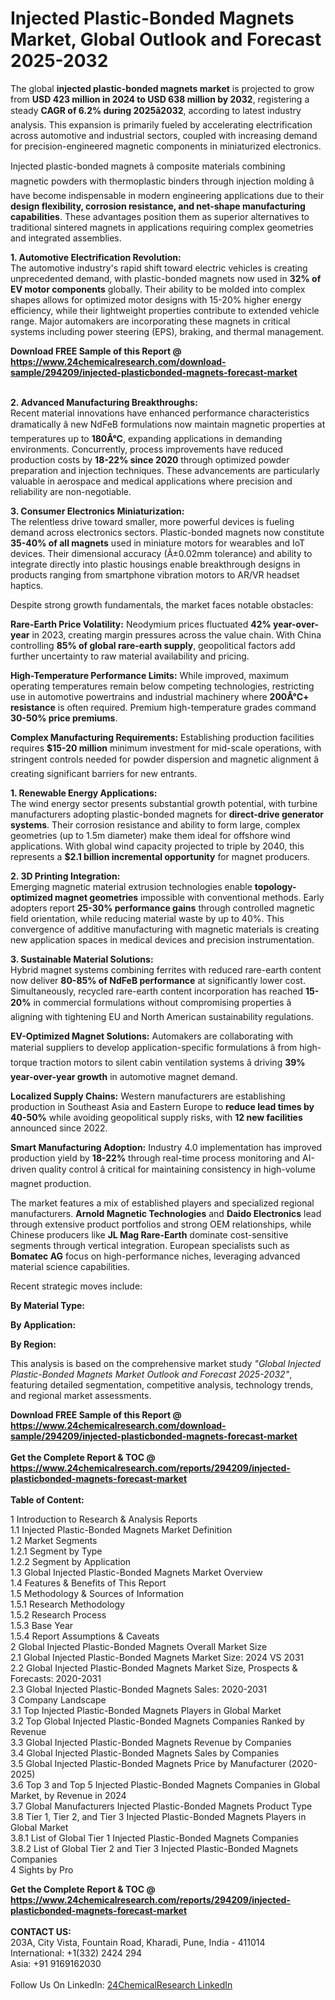 <h1>Injected Plastic-Bonded Magnets Market, Global Outlook and Forecast 2025-2032</h1><p>The global <strong>injected plastic-bonded magnets market</strong> is projected to grow from <strong>USD 423 million in 2024 to USD 638 million by 2032</strong>, registering a steady <strong>CAGR of 6.2% during 2025â2032</strong>, according to latest industry analysis. This expansion is primarily fueled by accelerating electrification across automotive and industrial sectors, coupled with increasing demand for precision-engineered magnetic components in miniaturized electronics.</p><p>Injected plastic-bonded magnets â composite materials combining magnetic powders with thermoplastic binders through injection molding â have become indispensable in modern engineering applications due to their <strong>design flexibility, corrosion resistance, and net-shape manufacturing capabilities</strong>. These advantages position them as superior alternatives to traditional sintered magnets in applications requiring complex geometries and integrated assemblies.</p><p><strong>1. Automotive Electrification Revolution:</strong><br>
The automotive industry's rapid shift toward electric vehicles is creating unprecedented demand, with plastic-bonded magnets now used in <strong>32% of EV motor components</strong> globally. Their ability to be molded into complex shapes allows for optimized motor designs with 15-20% higher energy efficiency, while their lightweight properties contribute to extended vehicle range. Major automakers are incorporating these magnets in critical systems including power steering (EPS), braking, and thermal management.</p><div><b>Download FREE Sample of this Report @ 
            <a href="https://www.24chemicalresearch.com/download-sample/294209/injected-plasticbonded-magnets-forecast-market">
            https://www.24chemicalresearch.com/download-sample/294209/injected-plasticbonded-magnets-forecast-market</a></b></div><br><p><strong>2. Advanced Manufacturing Breakthroughs:</strong><br>
Recent material innovations have enhanced performance characteristics dramatically â new NdFeB formulations now maintain magnetic properties at temperatures up to <strong>180Â°C</strong>, expanding applications in demanding environments. Concurrently, process improvements have reduced production costs by <strong>18-22% since 2020</strong> through optimized powder preparation and injection techniques. These advancements are particularly valuable in aerospace and medical applications where precision and reliability are non-negotiable.</p><p><strong>3. Consumer Electronics Miniaturization:</strong><br>
The relentless drive toward smaller, more powerful devices is fueling demand across electronics sectors. Plastic-bonded magnets now constitute <strong>35-40% of all magnets</strong> used in miniature motors for wearables and IoT devices. Their dimensional accuracy (Â±0.02mm tolerance) and ability to integrate directly into plastic housings enable breakthrough designs in products ranging from smartphone vibration motors to AR/VR headset haptics.</p><p>Despite strong growth fundamentals, the market faces notable obstacles:</p><p><strong>Rare-Earth Price Volatility:</strong> Neodymium prices fluctuated <strong>42% year-over-year</strong> in 2023, creating margin pressures across the value chain. With China controlling <strong>85% of global rare-earth supply</strong>, geopolitical factors add further uncertainty to raw material availability and pricing.</p><p><strong>High-Temperature Performance Limits:</strong> While improved, maximum operating temperatures remain below competing technologies, restricting use in automotive powertrains and industrial machinery where <strong>200Â°C+ resistance</strong> is often required. Premium high-temperature grades command <strong>30-50% price premiums</strong>.</p><p><strong>Complex Manufacturing Requirements:</strong> Establishing production facilities requires <strong>$15-20 million</strong> minimum investment for mid-scale operations, with stringent controls needed for powder dispersion and magnetic alignment â creating significant barriers for new entrants.</p><p><strong>1. Renewable Energy Applications:</strong><br>
The wind energy sector presents substantial growth potential, with turbine manufacturers adopting plastic-bonded magnets for <strong>direct-drive generator systems</strong>. Their corrosion resistance and ability to form large, complex geometries (up to 1.5m diameter) make them ideal for offshore wind applications. With global wind capacity projected to triple by 2040, this represents a <strong>$2.1 billion incremental opportunity</strong> for magnet producers.</p><p><strong>2. 3D Printing Integration:</strong><br>
Emerging magnetic material extrusion technologies enable <strong>topology-optimized magnet geometries</strong> impossible with conventional methods. Early adopters report <strong>25-30% performance gains</strong> through controlled magnetic field orientation, while reducing material waste by up to 40%. This convergence of additive manufacturing with magnetic materials is creating new application spaces in medical devices and precision instrumentation.</p><p><strong>3. Sustainable Material Solutions:</strong><br>
Hybrid magnet systems combining ferrites with reduced rare-earth content now deliver <strong>80-85% of NdFeB performance</strong> at significantly lower cost. Simultaneously, recycled rare-earth content incorporation has reached <strong>15-20%</strong> in commercial formulations without compromising properties â aligning with tightening EU and North American sustainability regulations.</p><p><strong>EV-Optimized Magnet Solutions:</strong> Automakers are collaborating with material suppliers to develop application-specific formulations â from high-torque traction motors to silent cabin ventilation systems â driving <strong>39% year-over-year growth</strong> in automotive magnet demand.</p><p><strong>Localized Supply Chains:</strong> Western manufacturers are establishing production in Southeast Asia and Eastern Europe to <strong>reduce lead times by 40-50%</strong> while avoiding geopolitical supply risks, with <strong>12 new facilities</strong> announced since 2022.</p><p><strong>Smart Manufacturing Adoption:</strong> Industry 4.0 implementation has improved production yield by <strong>18-22%</strong> through real-time process monitoring and AI-driven quality control â critical for maintaining consistency in high-volume magnet production.</p><p>The market features a mix of established players and specialized regional manufacturers. <strong>Arnold Magnetic Technologies</strong> and <strong>Daido Electronics</strong> lead through extensive product portfolios and strong OEM relationships, while Chinese producers like <strong>JL Mag Rare-Earth</strong> dominate cost-sensitive segments through vertical integration. European specialists such as <strong>Bomatec AG</strong> focus on high-performance niches, leveraging advanced material science capabilities.</p><p>Recent strategic moves include:</p><p><strong>By Material Type:</strong></p><p><strong>By Application:</strong></p><p><strong>By Region:</strong></p><p>This analysis is based on the comprehensive market study <em>"Global Injected Plastic-Bonded Magnets Market Outlook and Forecast 2025-2032"</em>, featuring detailed segmentation, competitive analysis, technology trends, and regional market assessments.</p><div><b>Download FREE Sample of this Report @ 
            <a href="https://www.24chemicalresearch.com/download-sample/294209/injected-plasticbonded-magnets-forecast-market">
            https://www.24chemicalresearch.com/download-sample/294209/injected-plasticbonded-magnets-forecast-market</a></b></div><br><div><b>Get the Complete Report & TOC @ 
            <a href="https://www.24chemicalresearch.com/reports/294209/injected-plasticbonded-magnets-forecast-market">
            https://www.24chemicalresearch.com/reports/294209/injected-plasticbonded-magnets-forecast-market</a></b></div><br>
            <b>Table of Content:</b><p>1 Introduction to Research & Analysis Reports<br />
 1.1 Injected Plastic-Bonded Magnets Market Definition<br />
 1.2 Market Segments<br />
 1.2.1 Segment by Type<br />
 1.2.2 Segment by Application<br />
 1.3 Global Injected Plastic-Bonded Magnets Market Overview<br />
 1.4 Features & Benefits of This Report<br />
 1.5 Methodology & Sources of Information<br />
 1.5.1 Research Methodology<br />
 1.5.2 Research Process<br />
 1.5.3 Base Year<br />
 1.5.4 Report Assumptions & Caveats<br />
2 Global Injected Plastic-Bonded Magnets Overall Market Size<br />
 2.1 Global Injected Plastic-Bonded Magnets Market Size: 2024 VS 2031<br />
 2.2 Global Injected Plastic-Bonded Magnets Market Size, Prospects & Forecasts: 2020-2031<br />
 2.3 Global Injected Plastic-Bonded Magnets Sales: 2020-2031<br />
3 Company Landscape<br />
 3.1 Top Injected Plastic-Bonded Magnets Players in Global Market<br />
 3.2 Top Global Injected Plastic-Bonded Magnets Companies Ranked by Revenue<br />
 3.3 Global Injected Plastic-Bonded Magnets Revenue by Companies<br />
 3.4 Global Injected Plastic-Bonded Magnets Sales by Companies<br />
 3.5 Global Injected Plastic-Bonded Magnets Price by Manufacturer (2020-2025)<br />
 3.6 Top 3 and Top 5 Injected Plastic-Bonded Magnets Companies in Global Market, by Revenue in 2024<br />
 3.7 Global Manufacturers Injected Plastic-Bonded Magnets Product Type<br />
 3.8 Tier 1, Tier 2, and Tier 3 Injected Plastic-Bonded Magnets Players in Global Market<br />
 3.8.1 List of Global Tier 1 Injected Plastic-Bonded Magnets Companies<br />
 3.8.2 List of Global Tier 2 and Tier 3 Injected Plastic-Bonded Magnets Companies<br />
4 Sights by Pro</p><div><b>Get the Complete Report & TOC @ 
            <a href="https://www.24chemicalresearch.com/reports/294209/injected-plasticbonded-magnets-forecast-market">
            https://www.24chemicalresearch.com/reports/294209/injected-plasticbonded-magnets-forecast-market</a></b></div><br><b>CONTACT US:</b><br>
            203A, City Vista, Fountain Road, Kharadi, Pune, India - 411014<br>
            International: +1(332) 2424 294<br>
            Asia: +91 9169162030 <br><br>
            Follow Us On LinkedIn: <a href="https://www.linkedin.com/company/24chemicalresearch/">24ChemicalResearch LinkedIn</a>